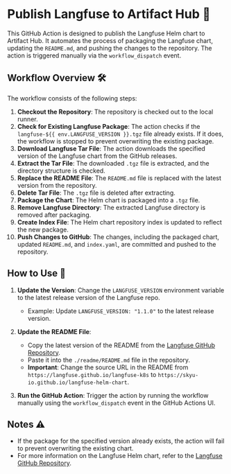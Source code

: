 # Publish Langfuse to Artifact Hub 🚀

This GitHub Action is designed to publish the Langfuse Helm chart to Artifact Hub. It automates the process of packaging the Langfuse chart, updating the `README.md`, and pushing the changes to the repository. The action is triggered manually via the `workflow_dispatch` event.

## Workflow Overview 🛠️

The workflow consists of the following steps:

1. **Checkout the Repository**: The repository is checked out to the local runner.
2. **Check for Existing Langfuse Package**: The action checks if the `langfuse-${{ env.LANGFUSE_VERSION }}.tgz` file already exists. If it does, the workflow is stopped to prevent overwriting the existing package.
3. **Download Langfuse Tar File**: The action downloads the specified version of the Langfuse chart from the GitHub releases.
4. **Extract the Tar File**: The downloaded `.tgz` file is extracted, and the directory structure is checked.
5. **Replace the README File**: The `README.md` file is replaced with the latest version from the repository.
6. **Delete Tar File**: The `.tgz` file is deleted after extracting.
7. **Package the Chart**: The Helm chart is packaged into a `.tgz` file.
8. **Remove Langfuse Directory**: The extracted Langfuse directory is removed after packaging.
9. **Create Index File**: The Helm chart repository index is updated to reflect the new package.
10. **Push Changes to GitHub**: The changes, including the packaged chart, updated `README.md`, and `index.yaml`, are committed and pushed to the repository.

## How to Use 📝

1. **Update the Version**: Change the `LANGFUSE_VERSION` environment variable to the latest release version of the Langfuse repo.
   - Example: Update `LANGFUSE_VERSION: "1.1.0"` to the latest release version.

2. **Update the README File**: 
   - Copy the latest version of the README from the [Langfuse GitHub Repository](https://github.com/langfuse/langfuse-k8s/blob/main/README.md).
   - Paste it into the `./readme/README.md` file in the repository.
   - **Important**: Change the source URL in the README from `https://langfuse.github.io/langfuse-k8s` to `https://skyu-io.github.io/langfuse-helm-chart`.

3. **Run the GitHub Action**: Trigger the action by running the workflow manually using the `workflow_dispatch` event in the GitHub Actions UI.

## Notes ⚠️

- If the package for the specified version already exists, the action will fail to prevent overwriting the existing chart.
- For more information on the Langfuse Helm chart, refer to the [Langfuse GitHub Repository](https://github.com/langfuse/langfuse-k8s).
